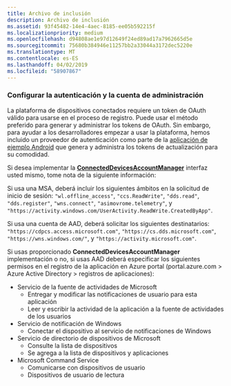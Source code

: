 ```yaml
---
title: Archivo de inclusión
description: Archivo de inclusión
ms.assetid: 93f45482-14e4-4aec-8185-ee05b592215f
ms.localizationpriority: medium
ms.openlocfilehash: d94808ae1e97d12649f24ed89ad17a7962665d5e
ms.sourcegitcommit: 75680b384946e11257bb2a33044a3172dec5220e
ms.translationtype: MT
ms.contentlocale: es-ES
ms.lasthandoff: 04/02/2019
ms.locfileid: "58907867"
---
```

### <a name="set-up-authentication-and-account-management"></a>Configurar la autenticación y la cuenta de administración

La plataforma de dispositivos conectados requiere un token de OAuth válido para usarse en el proceso de registro.  Puede usar el método preferido para generar y administrar los tokens de OAuth.  Sin embargo, para ayudar a los desarrolladores empezar a usar la plataforma, hemos incluido un proveedor de autenticación como parte de la [aplicación de ejemplo Android](https://github.com/Microsoft/project-rome/tree/master/Android/samples) que genera y administra los tokens de actualización para su comodidad.

Si desea implementar la **[ConnectedDevicesAccountManager](https://docs.microsoft.com/java/api/com.microsoft.connecteddevices.core._user_account_provider)** interfaz usted mismo, tome nota de la siguiente información: 

Si usa una MSA, deberá incluir los siguientes ámbitos en la solicitud de inicio de sesión: `"wl.offline_access"`, `"ccs.ReadWrite"`, `"dds.read"`, `"dds.register"`, `"wns.connect"`, `"asimovrome.telemetry"`, y `"https://activity.windows.com/UserActivity.ReadWrite.CreatedByApp"`. 

Si usa una cuenta de AAD, deberá solicitar los siguientes destinatarios: `"https://cdpcs.access.microsoft.com"`, `"https://cs.dds.microsoft.com"`, `"https://wns.windows.com/"`, y `"https://activity.microsoft.com"`.

Si usas proporcionado **ConnectedDevicesAccountManager** implementación o no, si usas AAD deberá especificar los siguientes permisos en el registro de la aplicación en Azure portal (portal.azure.com > Azure Active Directory > registros de aplicaciones): 
* Servicio de la fuente de actividades de Microsoft 
  * Entregar y modificar las notificaciones de usuario para esta aplicación
  * Leer y escribir la actividad de la aplicación a la fuente de actividades de los usuarios
* Servicio de notificación de Windows
  * Conectar el dispositivo al servicio de notificaciones de Windows 
* Servicio de directorio de dispositivos de Microsoft
  * Consulte la lista de dispositivos
  * Se agrega a la lista de dispositivos y aplicaciones 
* Microsoft Command Service
  * Comunicarse con dispositivos de usuario
  * Dispositivos de usuario de lectura

